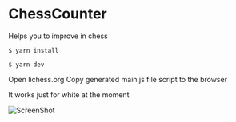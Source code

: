 # ChessCounter
Helps you to improve in chess


```shell
$ yarn install
```

```shell
$ yarn dev
```
Open lichess.org
Copy generated main.js file script to the browser

It works just for white at the moment

![ScreenShot](https://i.imgur.com/EZfYFnj.png)
